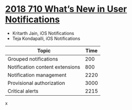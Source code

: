 


# [2018 710 What’s New in User Notifications](https://developer.apple.com/videos/play/wwdc2018/710)


- Kritarth Jain, iOS Notifications
- Teja Kondapalli, iOS Notifications


Topic|Time
---|---
Grouped notifications|200
Notification content extensions|800
Notification management|2220
Provisional authorization|3000
Critical alerts|2215

x


